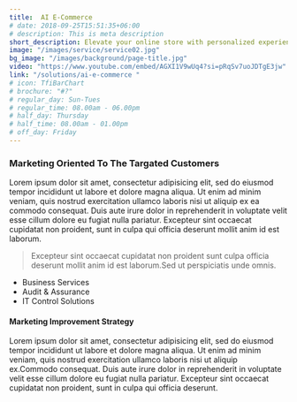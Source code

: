 ```yaml
---
title:  AI E-Commerce 
# date: 2018-09-25T15:51:35+06:00
# description: This is meta description
short_description: Elevate your online store with personalized experiences, intelligent recommendations, and efficient operations powered by cutting-edge AI.
image: "/images/service/service02.jpg"
bg_image: "/images/background/page-title.jpg"
video: "https://www.youtube.com/embed/AGXI1V9wUq4?si=pRqSv7uoJDTgE3jw"
link: "/solutions/ai-e-commerce "
# icon: TfiBarChart 
# brochure: "#?"
# regular_day: Sun-Tues
# regular_time: 08.00am - 06.00pm
# half_day: Thursday
# half_time: 08.00am - 01.00pm
# off_day: Friday
---
```


### Marketing Oriented To The Targated Customers

Lorem ipsum dolor sit amet, consectetur adipisicing elit, sed do eiusmod tempor incididunt ut labore et dolore magna aliqua. Ut enim ad minim veniam, quis nostrud exercitation ullamco laboris nisi ut aliquip ex ea commodo consequat. Duis aute irure dolor in reprehenderit in voluptate velit esse cillum dolore eu fugiat nulla pariatur. Excepteur sint occaecat cupidatat non proident, sunt in culpa qui officia deserunt mollit anim id est laborum.

> Excepteur sint occaecat cupidatat non proident sunt culpa officia deserunt mollit anim id est laborum.Sed ut perspiciatis unde omnis.

- Business Services
- Audit & Assurance
- IT Control Solutions

#### Marketing Improvement Strategy

Lorem ipsum dolor sit amet, consectetur adipisicing elit, sed do eiusmod tempor incididunt ut labore et dolore magna aliqua. Ut enim ad minim veniam, quis nostrud exercitation ullamco laboris nisi ut aliquip ex.Commodo consequat. Duis aute irure dolor in reprehenderit in voluptate velit esse cillum dolore eu fugiat nulla pariatur. Excepteur sint occaecat cupidatat non proident, sunt in culpa qui officia deserunt.
